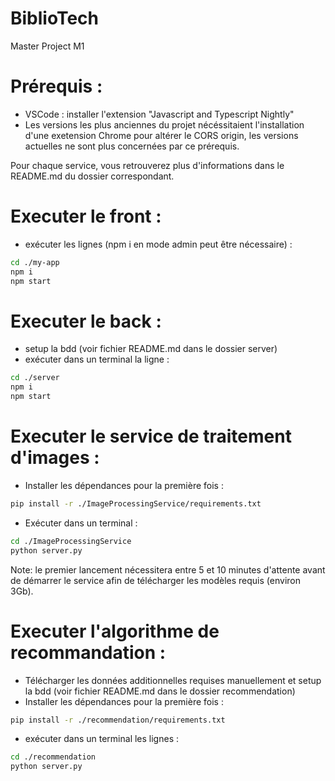# BiblioTech
Master Project M1

# Prérequis :
- VSCode : installer l'extension "Javascript and Typescript Nightly"
- Les versions les plus anciennes du projet nécéssitaient l'installation d'une exetension Chrome pour altérer le CORS origin, les versions actuelles ne sont plus concernées par ce prérequis.

Pour chaque service, vous retrouverez plus d'informations dans le README.md du dossier correspondant.

# Executer le front :
- exécuter les lignes (npm i en mode admin peut être nécessaire) :
```zsh
cd ./my-app
npm i
npm start
```

# Executer le back :
- setup la bdd (voir fichier README.md dans le dossier server)
- exécuter dans un terminal la ligne :
```zsh
cd ./server
npm i
npm start
```

# Executer le service de traitement d'images :
- Installer les dépendances pour la première fois :
```zsh
pip install -r ./ImageProcessingService/requirements.txt
```
- Exécuter dans un terminal :
```zsh
cd ./ImageProcessingService
python server.py
```
Note: le premier lancement nécessitera entre 5 et 10 minutes d'attente avant de démarrer le service afin de télécharger les modèles requis (environ 3Gb).

# Executer l'algorithme de recommandation :
- Télécharger les données additionnelles requises manuellement et setup la bdd (voir fichier README.md dans le dossier recommendation)
- Installer les dépendances pour la première fois :
```zsh
pip install -r ./recommendation/requirements.txt
```
- exécuter dans un terminal les lignes :
```zsh
cd ./recommendation
python server.py
```
